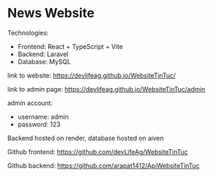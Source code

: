 # News Website

Technologies:
- Frontend: React + TypeScript + Vite
- Backend: Laravel
- Database: MySQL

link to website: https://devlifeag.github.io/WebsiteTinTuc/

link to admin page: https://devlifeag.github.io/WebsiteTinTuc/admin

admin account:
- username: admin
- password: 123

Backend hosted on render, database hosted on aiven

Github frontend: https://github.com/devLifeAg/WebsiteTinTuc


Github backend: https://github.com/arapat1412/ApiWebsiteTinTuc

